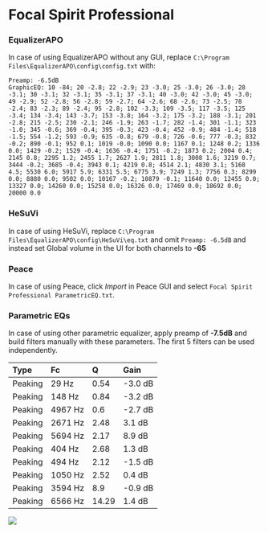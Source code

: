 # Focal Spirit Professional

### EqualizerAPO
In case of using EqualizerAPO without any GUI, replace `C:\Program Files\EqualizerAPO\config\config.txt`
with:
```
Preamp: -6.5dB
GraphicEQ: 10 -84; 20 -2.8; 22 -2.9; 23 -3.0; 25 -3.0; 26 -3.0; 28 -3.1; 30 -3.1; 32 -3.1; 35 -3.1; 37 -3.1; 40 -3.0; 42 -3.0; 45 -3.0; 49 -2.9; 52 -2.8; 56 -2.8; 59 -2.7; 64 -2.6; 68 -2.6; 73 -2.5; 78 -2.4; 83 -2.3; 89 -2.4; 95 -2.8; 102 -3.3; 109 -3.5; 117 -3.5; 125 -3.4; 134 -3.4; 143 -3.7; 153 -3.8; 164 -3.2; 175 -3.2; 188 -3.1; 201 -2.8; 215 -2.5; 230 -2.1; 246 -1.9; 263 -1.7; 282 -1.4; 301 -1.1; 323 -1.0; 345 -0.6; 369 -0.4; 395 -0.3; 423 -0.4; 452 -0.9; 484 -1.4; 518 -1.5; 554 -1.2; 593 -0.9; 635 -0.8; 679 -0.8; 726 -0.6; 777 -0.3; 832 -0.2; 890 -0.1; 952 0.1; 1019 -0.0; 1090 0.0; 1167 0.1; 1248 0.2; 1336 0.0; 1429 -0.2; 1529 -0.4; 1636 -0.4; 1751 -0.2; 1873 0.2; 2004 0.4; 2145 0.8; 2295 1.2; 2455 1.7; 2627 1.9; 2811 1.8; 3008 1.6; 3219 0.7; 3444 -0.2; 3685 -0.4; 3943 0.1; 4219 0.8; 4514 2.1; 4830 3.1; 5168 4.5; 5530 6.0; 5917 5.9; 6331 5.5; 6775 3.9; 7249 1.3; 7756 0.3; 8299 0.0; 8880 0.0; 9502 0.0; 10167 -0.2; 10879 -0.1; 11640 0.0; 12455 0.0; 13327 0.0; 14260 0.0; 15258 0.0; 16326 0.0; 17469 0.0; 18692 0.0; 20000 0.0
```

### HeSuVi
In case of using HeSuVi, replace `C:\Program Files\EqualizerAPO\config\HeSuVi\eq.txt` and omit `Preamp:
-6.5dB` and instead set Global volume in the UI for both channels to **-65**

### Peace
In case of using Peace, click *Import* in Peace GUI and select `Focal Spirit Professional ParametricEQ.txt`.

### Parametric EQs
In case of using other parametric equalizer, apply preamp of **-7.5dB** and build filters manually with
these parameters. The first 5 filters can be used independently.

| Type    | Fc      |     Q | Gain    |
|:--------|:--------|:------|:--------|
| Peaking | 29 Hz   |  0.54 | -3.0 dB |
| Peaking | 148 Hz  |  0.84 | -3.2 dB |
| Peaking | 4967 Hz |  0.6  | -2.7 dB |
| Peaking | 2671 Hz |  2.48 | 3.1 dB  |
| Peaking | 5694 Hz |  2.17 | 8.9 dB  |
| Peaking | 404 Hz  |  2.68 | 1.3 dB  |
| Peaking | 494 Hz  |  2.12 | -1.5 dB |
| Peaking | 1050 Hz |  2.52 | 0.4 dB  |
| Peaking | 3594 Hz |  8.9  | -0.9 dB |
| Peaking | 6566 Hz | 14.29 | 1.4 dB  |

![](https://raw.githubusercontent.com/jaakkopasanen/AutoEq/master/results/innerfidelity/sbaf-serious/Focal%20Spirit%20Professional/Focal%20Spirit%20Professional.png)